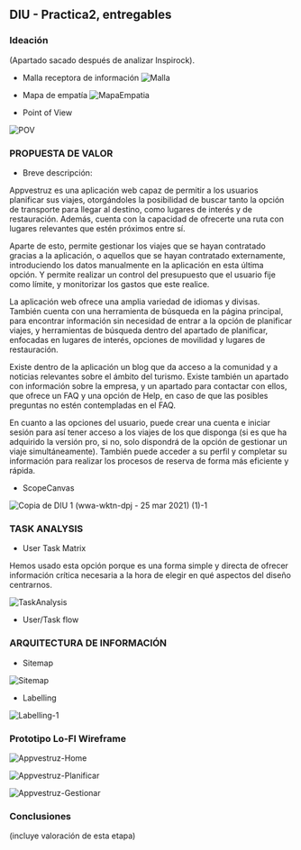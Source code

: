 ## DIU - Practica2, entregables

### Ideación 

(Apartado sacado después de analizar Inspirock).

* Malla receptora de información 
![Malla](https://user-images.githubusercontent.com/62568912/114884015-b6925300-9e05-11eb-839f-c47df9d25a52.png)


* Mapa de empatía
![MapaEmpatia](https://user-images.githubusercontent.com/62568912/114888275-5d2c2300-9e09-11eb-91b5-1eb7d21731bc.png)


* Point of View 

![POV](https://user-images.githubusercontent.com/62568912/112503826-88cc6800-8d8b-11eb-803b-d66f2ccea2ab.png)


### PROPUESTA DE VALOR

* Breve descripción: 

Appvestruz es una aplicación web capaz de permitir a los usuarios planificar sus viajes, otorgándoles la posibilidad de buscar tanto la opción de transporte para llegar al destino, como lugares de interés y de restauración. Además, cuenta con la capacidad de ofrecerte una ruta con lugares relevantes que estén próximos entre sí.

Aparte de esto, permite gestionar los viajes que se hayan contratado gracias a la aplicación, o aquellos que se hayan contratado externamente, introduciendo los datos manualmente en la aplicación en esta última opción. Y permite realizar un control del presupuesto que el usuario fije como límite, y monitorizar los gastos que este realice.

La aplicación web ofrece una amplia variedad de idiomas y divisas. También cuenta con una herramienta de búsqueda en la página principal, para encontrar información sin necesidad de entrar a la opción de planificar viajes, y herramientas de búsqueda dentro del apartado de planificar, enfocadas en lugares de interés, opciones de movilidad y lugares de restauración.

Existe dentro de la aplicación un blog que da acceso a la comunidad y a noticias relevantes sobre el ámbito del turismo. Existe también un apartado con información sobre la empresa, y un apartado para contactar con ellos, que ofrece un FAQ y una opción de Help, en caso de que las posibles preguntas no estén contempladas en el FAQ.

En cuanto a las opciones del usuario, puede crear una cuenta e iniciar sesión para así tener acceso a los viajes de los que disponga (si es que ha adquirido la versión pro, si no, solo dispondrá de la opción de gestionar un viaje simultáneamente). También puede acceder a su perfil y completar su información para realizar los procesos de reserva de forma más eficiente y rápida.


* ScopeCanvas

![Copia de DIU 1 (wwa-wktn-dpj - 25 mar 2021) (1)-1](https://user-images.githubusercontent.com/62568912/113937949-33b43b80-97fa-11eb-83b3-205aeea36a5e.png)



### TASK ANALYSIS

* User Task Matrix 

Hemos usado esta opción porque es una forma simple y directa de ofrecer información crítica necesaria a la hora de elegir en qué aspectos del diseño centrarnos.

![TaskAnalysis](https://user-images.githubusercontent.com/62568912/114894737-2e18b000-9e0f-11eb-9f74-59176d65835e.png)



* User/Task flow


### ARQUITECTURA DE INFORMACIÓN

* Sitemap 

![Sitemap](https://user-images.githubusercontent.com/62568912/114043911-02ce1800-9887-11eb-811e-c8ed8c4d62ff.png)



* Labelling 

![Labelling-1](https://user-images.githubusercontent.com/62568912/114051001-06649d80-988d-11eb-984b-680ef6bb50fb.png)



### Prototipo Lo-FI Wireframe 

![Appvestruz-Home](https://user-images.githubusercontent.com/62568912/114789395-5c50ae00-9d83-11eb-8141-922a82dbb3c4.jpg)

![Appvestruz-Planificar](https://user-images.githubusercontent.com/62568912/114789404-607ccb80-9d83-11eb-9be1-03d15cb459bc.jpg)

![Appvestruz-Gestionar](https://user-images.githubusercontent.com/62568912/114789421-64105280-9d83-11eb-9e2e-8861ce848530.jpg)



### Conclusiones  
(incluye valoración de esta etapa)
